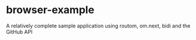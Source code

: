 # browser-example
A relatively complete sample application using routom, om.next, bidi and the GitHub API
